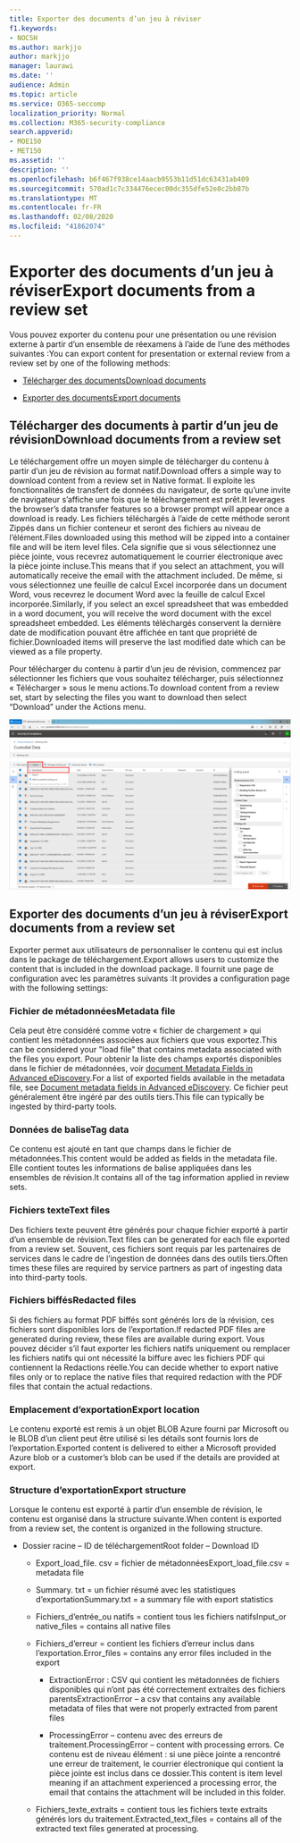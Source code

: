 ```yaml
---
title: Exporter des documents d’un jeu à réviser
f1.keywords:
- NOCSH
ms.author: markjjo
author: markjjo
manager: laurawi
ms.date: ''
audience: Admin
ms.topic: article
ms.service: O365-seccomp
localization_priority: Normal
ms.collection: M365-security-compliance
search.appverid:
- MOE150
- MET150
ms.assetid: ''
description: ''
ms.openlocfilehash: b6f467f938ce14aacb9553b11d51dc63431ab409
ms.sourcegitcommit: 570ad1c7c334476ecec00dc355dfe52e8c2bb87b
ms.translationtype: MT
ms.contentlocale: fr-FR
ms.lasthandoff: 02/08/2020
ms.locfileid: "41862074"
---
```

# <a name="export-documents-from-a-review-set"></a><span data-ttu-id="b0d2d-102">Exporter des documents d’un jeu à réviser</span><span class="sxs-lookup"><span data-stu-id="b0d2d-102">Export documents from a review set</span></span>

<span data-ttu-id="b0d2d-103">Vous pouvez exporter du contenu pour une présentation ou une révision externe à partir d’un ensemble de réexamens à l’aide de l’une des méthodes suivantes :</span><span class="sxs-lookup"><span data-stu-id="b0d2d-103">You can export content for presentation or external review from a review set by one of the following methods:</span></span>

- [<span data-ttu-id="b0d2d-104">Télécharger des documents</span><span class="sxs-lookup"><span data-stu-id="b0d2d-104">Download documents</span></span>](#download-documents-from-a-review-set)
 
- [<span data-ttu-id="b0d2d-105">Exporter des documents</span><span class="sxs-lookup"><span data-stu-id="b0d2d-105">Export documents</span></span>](#export-documents-from-a-review-set)

## <a name="download-documents-from-a-review-set"></a><span data-ttu-id="b0d2d-106">Télécharger des documents à partir d’un jeu de révision</span><span class="sxs-lookup"><span data-stu-id="b0d2d-106">Download documents from a review set</span></span>

<span data-ttu-id="b0d2d-107">Le téléchargement offre un moyen simple de télécharger du contenu à partir d’un jeu de révision au format natif.</span><span class="sxs-lookup"><span data-stu-id="b0d2d-107">Download offers a simple way to download content from a review set in Native format.</span></span> <span data-ttu-id="b0d2d-108">Il exploite les fonctionnalités de transfert de données du navigateur, de sorte qu’une invite de navigateur s’affiche une fois que le téléchargement est prêt.</span><span class="sxs-lookup"><span data-stu-id="b0d2d-108">It leverages the browser’s data transfer features so a browser prompt will appear once a download is ready.</span></span> <span data-ttu-id="b0d2d-109">Les fichiers téléchargés à l’aide de cette méthode seront Zippés dans un fichier conteneur et seront des fichiers au niveau de l’élément.</span><span class="sxs-lookup"><span data-stu-id="b0d2d-109">Files downloaded using this method will be zipped into a container file and will be item level files.</span></span> <span data-ttu-id="b0d2d-110">Cela signifie que si vous sélectionnez une pièce jointe, vous recevrez automatiquement le courrier électronique avec la pièce jointe incluse.</span><span class="sxs-lookup"><span data-stu-id="b0d2d-110">This means that if you select an attachment, you will automatically receive the email with the attachment included.</span></span> <span data-ttu-id="b0d2d-111">De même, si vous sélectionnez une feuille de calcul Excel incorporée dans un document Word, vous recevrez le document Word avec la feuille de calcul Excel incorporée.</span><span class="sxs-lookup"><span data-stu-id="b0d2d-111">Similarly, if you select an excel spreadsheet that was embedded in a word document, you will receive the word document with the excel spreadsheet embedded.</span></span> <span data-ttu-id="b0d2d-112">Les éléments téléchargés conservent la dernière date de modification pouvant être affichée en tant que propriété de fichier.</span><span class="sxs-lookup"><span data-stu-id="b0d2d-112">Downloaded items will preserve the last modified date which can be viewed as a file property.</span></span>

<span data-ttu-id="b0d2d-113">Pour télécharger du contenu à partir d’un jeu de révision, commencez par sélectionner les fichiers que vous souhaitez télécharger, puis sélectionnez « Télécharger » sous le menu actions.</span><span class="sxs-lookup"><span data-stu-id="b0d2d-113">To download content from a review set, start by selecting the files you want to download then select “Download” under the Actions menu.</span></span>

![Capture d’écran d’une description d’ordinateur générée automatiquement](media/eDiscoDownload.png)

## <a name="export-documents-from-a-review-set"></a><span data-ttu-id="b0d2d-115">Exporter des documents d’un jeu à réviser</span><span class="sxs-lookup"><span data-stu-id="b0d2d-115">Export documents from a review set</span></span>

<span data-ttu-id="b0d2d-116">Exporter permet aux utilisateurs de personnaliser le contenu qui est inclus dans le package de téléchargement.</span><span class="sxs-lookup"><span data-stu-id="b0d2d-116">Export allows users to customize the content that is included in the download package.</span></span> <span data-ttu-id="b0d2d-117">Il fournit une page de configuration avec les paramètres suivants :</span><span class="sxs-lookup"><span data-stu-id="b0d2d-117">It provides a configuration page with the following settings:</span></span>

### <a name="metadata-file"></a><span data-ttu-id="b0d2d-118">Fichier de métadonnées</span><span class="sxs-lookup"><span data-stu-id="b0d2d-118">Metadata file</span></span>

<span data-ttu-id="b0d2d-119">Cela peut être considéré comme votre « fichier de chargement » qui contient les métadonnées associées aux fichiers que vous exportez.</span><span class="sxs-lookup"><span data-stu-id="b0d2d-119">This can be considered your "load file" that contains metadata associated with the files you export.</span></span> <span data-ttu-id="b0d2d-120">Pour obtenir la liste des champs exportés disponibles dans le fichier de métadonnées, voir [document Metadata Fields in Advanced eDiscovery](document-metadata-fields-in-Advanced-eDiscovery.md).</span><span class="sxs-lookup"><span data-stu-id="b0d2d-120">For a list of exported fields available in the metadata file, see [Document metadata fields in Advanced eDiscovery](document-metadata-fields-in-Advanced-eDiscovery.md).</span></span> <span data-ttu-id="b0d2d-121">Ce fichier peut généralement être ingéré par des outils tiers.</span><span class="sxs-lookup"><span data-stu-id="b0d2d-121">This file can typically be ingested by third-party tools.</span></span>

### <a name="tag-data"></a><span data-ttu-id="b0d2d-122">Données de balise</span><span class="sxs-lookup"><span data-stu-id="b0d2d-122">Tag data</span></span>

<span data-ttu-id="b0d2d-123">Ce contenu est ajouté en tant que champs dans le fichier de métadonnées.</span><span class="sxs-lookup"><span data-stu-id="b0d2d-123">This content would be added as fields in the metadata file.</span></span> <span data-ttu-id="b0d2d-124">Elle contient toutes les informations de balise appliquées dans les ensembles de révision.</span><span class="sxs-lookup"><span data-stu-id="b0d2d-124">It contains all of the tag information applied in review sets.</span></span>

### <a name="text-files"></a><span data-ttu-id="b0d2d-125">Fichiers texte</span><span class="sxs-lookup"><span data-stu-id="b0d2d-125">Text files</span></span>

<span data-ttu-id="b0d2d-126">Des fichiers texte peuvent être générés pour chaque fichier exporté à partir d’un ensemble de révision.</span><span class="sxs-lookup"><span data-stu-id="b0d2d-126">Text files can be generated for each file exported from a review set.</span></span> <span data-ttu-id="b0d2d-127">Souvent, ces fichiers sont requis par les partenaires de services dans le cadre de l’ingestion de données dans des outils tiers.</span><span class="sxs-lookup"><span data-stu-id="b0d2d-127">Often times these files are required by service partners as part of ingesting data into third-party tools.</span></span>

### <a name="redacted-files"></a><span data-ttu-id="b0d2d-128">Fichiers biffés</span><span class="sxs-lookup"><span data-stu-id="b0d2d-128">Redacted files</span></span>

<span data-ttu-id="b0d2d-129">Si des fichiers au format PDF biffés sont générés lors de la révision, ces fichiers sont disponibles lors de l’exportation.</span><span class="sxs-lookup"><span data-stu-id="b0d2d-129">If redacted PDF files are generated during review, these files are available during export.</span></span> <span data-ttu-id="b0d2d-130">Vous pouvez décider s’il faut exporter les fichiers natifs uniquement ou remplacer les fichiers natifs qui ont nécessité la biffure avec les fichiers PDF qui contiennent la Redactions réelle.</span><span class="sxs-lookup"><span data-stu-id="b0d2d-130">You can decide whether to export native files only or to replace the native files that required redaction with the PDF files that contain the actual redactions.</span></span>

### <a name="export-location"></a><span data-ttu-id="b0d2d-131">Emplacement d’exportation</span><span class="sxs-lookup"><span data-stu-id="b0d2d-131">Export location</span></span>

<span data-ttu-id="b0d2d-132">Le contenu exporté est remis à un objet BLOB Azure fourni par Microsoft ou le BLOB d’un client peut être utilisé si les détails sont fournis lors de l’exportation.</span><span class="sxs-lookup"><span data-stu-id="b0d2d-132">Exported content is delivered to either a Microsoft provided Azure blob or a customer’s blob can be used if the details are provided at export.</span></span>

### <a name="export-structure"></a><span data-ttu-id="b0d2d-133">Structure d’exportation</span><span class="sxs-lookup"><span data-stu-id="b0d2d-133">Export structure</span></span>

<span data-ttu-id="b0d2d-134">Lorsque le contenu est exporté à partir d’un ensemble de révision, le contenu est organisé dans la structure suivante.</span><span class="sxs-lookup"><span data-stu-id="b0d2d-134">When content is exported from a review set, the content is organized in the following structure.</span></span>

  - <span data-ttu-id="b0d2d-135">Dossier racine – ID de téléchargement</span><span class="sxs-lookup"><span data-stu-id="b0d2d-135">Root folder – Download ID</span></span>
    
      - <span data-ttu-id="b0d2d-136">Export\_load\_file. csv = fichier de métadonnées</span><span class="sxs-lookup"><span data-stu-id="b0d2d-136">Export\_load\_file.csv = metadata file</span></span>
    
      - <span data-ttu-id="b0d2d-137">Summary. txt = un fichier résumé avec les statistiques d’exportation</span><span class="sxs-lookup"><span data-stu-id="b0d2d-137">Summary.txt = a summary file with export statistics</span></span>
    
      - <span data-ttu-id="b0d2d-138">Fichiers\_d’entrée\_ou natifs = contient tous les fichiers natifs</span><span class="sxs-lookup"><span data-stu-id="b0d2d-138">Input\_or native\_files = contains all native files</span></span>
    
      - <span data-ttu-id="b0d2d-139">Fichiers\_d’erreur = contient les fichiers d’erreur inclus dans l’exportation.</span><span class="sxs-lookup"><span data-stu-id="b0d2d-139">Error\_files = contains any error files included in the export</span></span>
        
          - <span data-ttu-id="b0d2d-140">ExtractionError : CSV qui contient les métadonnées de fichiers disponibles qui n’ont pas été correctement extraites des fichiers parents</span><span class="sxs-lookup"><span data-stu-id="b0d2d-140">ExtractionError – a csv that contains any available metadata of files that were not properly extracted from parent files</span></span>
        
          - <span data-ttu-id="b0d2d-141">ProcessingError – contenu avec des erreurs de traitement.</span><span class="sxs-lookup"><span data-stu-id="b0d2d-141">ProcessingError – content with processing errors.</span></span> <span data-ttu-id="b0d2d-142">Ce contenu est de niveau élément : si une pièce jointe a rencontré une erreur de traitement, le courrier électronique qui contient la pièce jointe est inclus dans ce dossier.</span><span class="sxs-lookup"><span data-stu-id="b0d2d-142">This content is item level meaning if an attachment experienced a processing error, the email that contains the attachment will be included in this folder.</span></span>
    
      - <span data-ttu-id="b0d2d-143">Fichiers\_texte\_extraits = contient tous les fichiers texte extraits générés lors du traitement.</span><span class="sxs-lookup"><span data-stu-id="b0d2d-143">Extracted\_text\_files = contains all of the extracted text files generated at processing.</span></span>